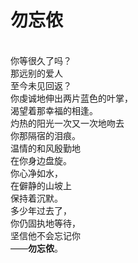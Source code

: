 # 勿忘侬
<br>你等很久了吗？
<br>那远别的爱人
<br>至今未见回返？
<br>你虔诚地伸出两片蓝色的叶掌，
<br>渴望着那幸福的相逢。
<br>灼热的阳光一次又一次地吻去
<br>你那隔宿的泪痕。
<br>温情的和风殷勤地
<br>在你身边盘旋。
<br>你心净如水，
<br>在僻静的山坡上
<br>保持着沉默。
<br>多少年过去了，
<br>你仍固执地等待，
<br>坚信他不会忘记你
<br>——**勿忘侬**。
